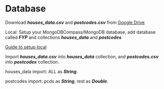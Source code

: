 # Database

Download ***houses_data.csv*** and ***postcodes.csv*** from [Google Drive](https://drive.google.com/drive/folders/1Eys_iTOJ0MV4imoWZ1SbSlDGU6ZDrpk-)

Local: Setup your MongoDBCompass/MongoDB database, add database called ***FYP*** and collections ***houses_data*** and ***postcodes***

[Guide to setup local](https://www.youtube.com/watch?v=gB6WLkSrtJk&ab_channel=ProgrammingKnowledge)

Import ***houses_data.csv*** into ***houses_data*** collection, and ***postcodes.csv*** into ***postcodes*** collection.

houses_data import: ALL as ***String***.

postcodes import: pcds as ***String***, rest as ***Double***.
